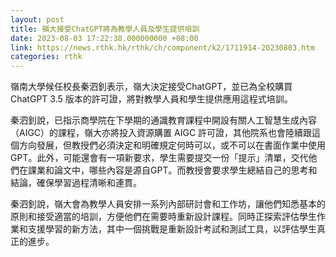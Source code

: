 ```yaml
---
layout: post
title: 嶺大接受ChatGPT將為教學人員及學生提供培訓
date: 2023-08-03 17:22:38.000000000 +08:00
link: https://news.rthk.hk/rthk/ch/component/k2/1711914-20230803.htm
categories: rthk
---
```


嶺南大學候任校長秦泗釗表示，嶺大決定接受ChatGPT，並已為全校購買 ChatGPT 3.5 版本的許可證，將對教學人員和學生提供應用這程式培訓。

秦泗釗說，已指示商學院在下學期的通識教育課程中開設有關人工智慧生成內容（AIGC）的課程，嶺大亦將投入資源購置 AIGC 許可證，其他院系也會陸續跟這個方向發展，但教授們必須決定和明確規定何時可以，或不可以在書面作業中使用 GPT。此外，可能還會有一項新要求，學生需要提交一份「提示」清單，交代他們在課業和論文中，哪些內容是源自GPT。而教授會要求學生總結自己的思考和結論，確保學習過程清晰和連貫。

秦泗釗說，嶺大會為教學人員安排一系列內部研討會和工作坊，讓他們知悉基本的原則和接受適當的培訓，方便他們在需要時重新設計課程。同時正探索評估學生作業和支援學習的新方法，其中一個挑戰是重新設計考試和測試工具，以評估學生真正的進步。
